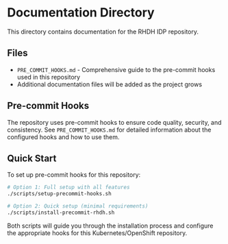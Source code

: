 # Documentation Directory

This directory contains documentation for the RHDH IDP repository.

## Files

- `PRE_COMMIT_HOOKS.md` - Comprehensive guide to the pre-commit hooks used in this repository
- Additional documentation files will be added as the project grows

## Pre-commit Hooks

The repository uses pre-commit hooks to ensure code quality, security, and consistency. See `PRE_COMMIT_HOOKS.md` for detailed information about the configured hooks and how to use them.

## Quick Start

To set up pre-commit hooks for this repository:

```bash
# Option 1: Full setup with all features
./scripts/setup-precommit-hooks.sh

# Option 2: Quick setup (minimal requirements)
./scripts/install-precommit-rhdh.sh
```

Both scripts will guide you through the installation process and configure the appropriate hooks for this Kubernetes/OpenShift repository.
